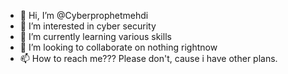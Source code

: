 - 👋 Hi, I’m @Cyberprophetmehdi
- 👀 I’m interested in cyber security
- 🌱 I’m currently learning various skills
- 💞️ I’m looking to collaborate on nothing rightnow
- 📫 How to reach me??? Please don't, cause i have other plans. 

<!---
Cyberprophetmehdi/Cyberprophetmehdi is a ✨ special ✨ repository because its `README.md` (this file) appears on your GitHub profile.
You can click the Preview link to take a look at your changes.
--->
